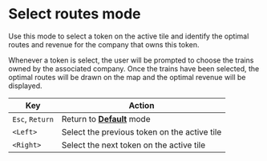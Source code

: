 # Select routes mode

Use this mode to select a token on the active tile and identify the optimal routes and revenue for the company that owns this token.

Whenever a token is select, the user will be prompted to choose the trains owned by the associated company.
Once the trains have been selected, the optimal routes will be drawn on the map and the optimal revenue will be displayed.

| Key             | Action                                       |
|-----------------|----------------------------------------------|
| `Esc`, `Return` | Return to [**Default**](default.md) mode     |
| `<Left>`        | Select the previous token on the active tile |
| `<Right>`       | Select the next token on the active tile     |
